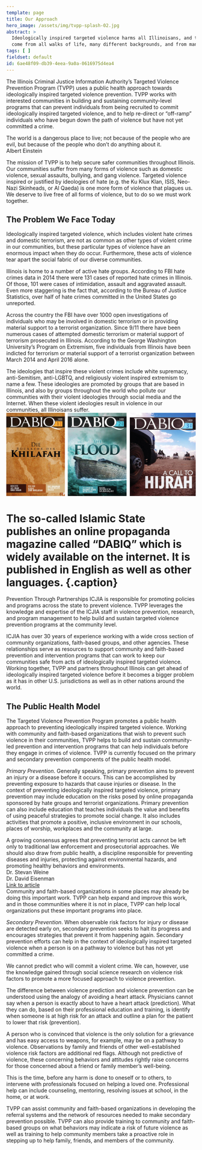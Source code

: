 ```yaml
---
template: page
title: Our Approach
hero_image: /assets/img/tvpp-splash-02.jpg
abstract: >
  Ideologically inspired targeted violence harms all Illinoisans, and the perpetrators of these crimes
  come from all walks of life, many different backgrounds, and from many different communities.
tags: [ ]
fieldset: default
id: 6ae48f09-db39-4eea-9a0a-0616975d4ea4
---
```

The Illinois Criminal Justice Information Authority’s Targeted Violence Prevention Program (TVPP) uses a public health approach towards ideologically inspired targeted violence prevention. TVPP works with interested communities in building and sustaining community-level programs that can prevent individuals from being recruited to commit ideologically inspired targeted violence, and to help re-direct or “off-ramp” individuals who have begun down the path of violence but have not yet committed a crime.

<div class="pullquote left">
The world is a dangerous place to live; not because of the people who are evil, but because of the people who don’t do anything about it.
<div class="quoter left">Albert Einstein</div>
</div>
    
The mission of TVPP is to help secure safer communities throughout Illinois. Our communities suffer from many forms of violence such as domestic violence, sexual assaults, bullying, and gang violence. Targeted violence inspired or justified by ideologies of hate (e.g. the Ku Klux Klan, ISIS, Neo-Nazi Skinheads, or Al Qaeda) is one more form of violence that plagues us. We deserve to live free of all forms of violence, but to do so we must work together.

## The Problem We Face Today
Ideologically inspired targeted violence, which includes violent hate crimes and domestic terrorism, are not as common as other types of violent crime in our communities, but these particular types of violence have an enormous impact when they do occur. Furthermore, these acts of violence tear apart the social fabric of our diverse communities.

Illinois is home to a number of active hate groups. According to FBI hate crimes data in 2014 there were 131 cases of reported hate crimes in Illinois. Of those, 101 were cases of intimidation, assault and aggravated assault. Even more staggering is the fact that, according to the Bureau of Justice Statistics, over half of hate crimes committed in the United States go unreported.

Across the country the FBI have over 1000 open investigations of individuals who may be involved in domestic terrorism or in providing material support to a terrorist organization. Since 9/11 there have been numerous cases of attempted domestic terrorism or material support of terrorism prosecuted in Illinois. According to the George Washington University’s Program on Extremism, five individuals from Illinois have been indicted for terrorism or material support of a terrorist organization between March 2014 and April 2016 alone.

The ideologies that inspire these violent crimes include white supremacy, anti-Semitism, anti-LGBTQ, and religiously violent inspired extremism to name a few. These ideologies are promoted by groups that are based in Illinois, and also by groups throughout the world who pollute our communities with their violent ideologies through social media and the Internet. When these violent ideologies result in violence in our communities, all Illinoisans suffer.
![/assets/img/dabiq-cover.jpg](/assets/img/dabiq-cover.jpg)
# The so-called Islamic State publishes an online propaganda magazine called “DABIQ” which is widely available on the internet. It is published in English as well as other languages. {.caption}

Prevention Through Partnerships
ICJIA is responsible for promoting policies and programs across the state to prevent violence. TVPP leverages the knowledge and expertise of the ICJIA staff in violence prevention, research, and program management to help build and sustain targeted violence prevention programs at the community level.

ICJIA has over 30 years of experience working with a wide cross section of community organizations, faith-based groups, and other agencies. These relationships serve as resources to support community and faith-based prevention and intervention programs that can work to keep our communities safe from acts of ideologically inspired targeted violence. Working together, TVPP and partners throughout Illinois can get ahead of ideologically inspired targeted violence before it becomes a bigger problem as it has in other U.S. jurisdictions as well as in other nations around the world.

## The Public Health Model
The Targeted Violence Prevention Program promotes a public health approach to preventing ideologically inspired targeted violence. Working with community and faith-based organizations that wish to prevent such violence in their communities, TVPP helps to build and sustain community-led prevention and intervention programs that can help individuals before they engage in crimes of violence. TVPP is currently focused on the primary and secondary prevention components of the public health model.

*Primary Prevention*. Generally speaking, primary prevention aims to prevent an injury or a disease before it occurs. This can be accomplished by preventing exposure to hazards that cause injuries or disease. In the context of preventing ideologically inspired targeted violence, primary prevention may include education on the risks posed by online propaganda sponsored by hate groups and terrorist organizations. Primary prevention can also include education that teaches individuals the value and benefits of using peaceful strategies to promote social change. It also includes activities that promote a positive, inclusive environment in our schools, places of worship, workplaces and the community at large.
<div class="pullquote quote right">
A growing consensus agrees that preventing terrorist acts cannot be left only to traditional law enforcement and prosecutorial approaches.  We should also draw from public health, a discipline responsible for preventing diseases and injuries, protecting against environmental hazards, and promoting healthy behaviors and environments.
<div class="quoter right">Dr. Stevan Weine<br>Dr. David Eisenman<br><a href="http://www.start.umd.edu/news/how-public-health-can-improve-initiatives-counter-violent-extremism" target="_blank" class="quotelink right">Link to article</a></div>
</div>
Community and faith-based organizations in some places may already be doing this important work. TVPP can help expand and improve this work, and in those communities where it is not in place, TVPP can help local organizations put these important programs into place.

*Secondary Prevention*. When observable risk factors for injury or disease are detected early on, secondary prevention seeks to halt its progress and encourages strategies that prevent it from happening again. Secondary prevention efforts can help in the context of ideologically inspired targeted violence when a person is on a pathway to violence but has not yet committed a crime.

We cannot predict who will commit a violent crime. We can, however, use the knowledge gained through social science research on violence risk factors to promote a more focused approach to violence prevention.

The difference between violence prediction and violence prevention can be understood using the analogy of avoiding a heart attack. Physicians cannot say when a person is exactly about to have a heart attack (prediction). What they can do, based on their professional education and training, is identify when someone is at high risk for an attack and outline a plan for the patient to lower that risk (prevention).

A person who is convinced that violence is the only solution for a grievance and has easy access to weapons, for example, may be on a pathway to violence. Observations by family and friends of other well-established violence risk factors are additional red flags. Although not predictive of violence, these concerning behaviors and attitudes rightly raise concerns for those concerned about a friend or family member’s well-being.

This is the time, before any harm is done to oneself or to others, to intervene with professionals focused on helping a loved one. Professional help can include counseling, mentoring, resolving issues at school, in the home, or at work.

TVPP can assist community and faith-based organizations in developing the referral systems and the network of resources needed to make secondary prevention possible. TVPP can also provide training to community and faith-based groups on what behaviors may indicate a risk of future violence as well as training to help community members take a proactive role in stepping up to help family, friends, and members of the community.